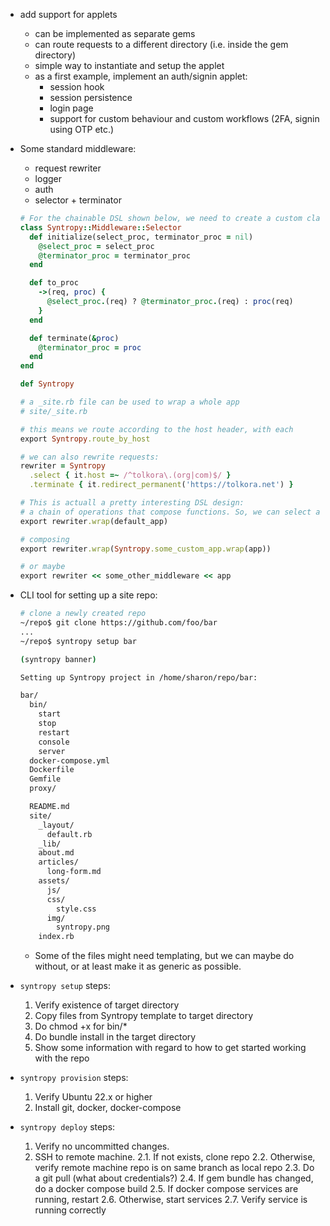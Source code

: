 - add support for applets

  - can be implemented as separate gems
  - can route requests to a different directory (i.e. inside the gem directory)
  - simple way to instantiate and setup the applet
  - as a first example, implement an auth/signin applet:
    - session hook
    - session persistence
    - login page
    - support for custom behaviour and custom workflows (2FA, signin using OTP etc.)

- Some standard middleware:

  - request rewriter
  - logger
  - auth
  - selector + terminator

  ```Ruby
  # For the chainable DSL shown below, we need to create a custom class:
  class Syntropy::Middleware::Selector
    def initialize(select_proc, terminator_proc = nil)
      @select_proc = select_proc
      @terminator_proc = terminator_proc
    end

    def to_proc
      ->(req, proc) {
        @select_proc.(req) ? @terminator_proc.(req) : proc(req)
      }
    end

    def terminate(&proc)
      @terminator_proc = proc
    end
  end

  def Syntropy
  ```

  ```Ruby
  # a _site.rb file can be used to wrap a whole app
  # site/_site.rb

  # this means we route according to the host header, with each
  export Syntropy.route_by_host

  # we can also rewrite requests:
  rewriter = Syntropy
    .select { it.host =~ /^tolkora\.(org|com)$/ }
    .terminate { it.redirect_permanent('https://tolkora.net') }

  # This is actuall a pretty interesting DSL design:
  # a chain of operations that compose functions. So, we can select a
  export rewriter.wrap(default_app)

  # composing
  export rewriter.wrap(Syntropy.some_custom_app.wrap(app))

  # or maybe
  export rewriter << some_other_middleware << app
  ```




- CLI tool for setting up a site repo:

  ```bash
  # clone a newly created repo
  ~/repo$ git clone https://github.com/foo/bar
  ...
  ~/repo$ syntropy setup bar

  (syntropy banner)

  Setting up Syntropy project in /home/sharon/repo/bar:

  bar/
    bin/
      start
      stop
      restart
      console
      server
    docker-compose.yml
    Dockerfile
    Gemfile
    proxy/

    README.md
    site/
      _layout/
        default.rb
      _lib/
      about.md
      articles/
        long-form.md
      assets/
        js/
        css/
          style.css
        img/
          syntropy.png
      index.rb
  ```

  - Some of the files might need templating, but we can maybe do without, or at
  least make it as generic as possible.

- `syntropy setup` steps:

  1. Verify existence of target directory
  2. Copy files from Syntropy template to target directory
  3. Do chmod +x for bin/*
  4. Do bundle install in the target directory
  5. Show some information with regard to how to get started working with the
     repo

- `syntropy provision` steps:

  1. Verify Ubuntu 22.x or higher
  2. Install git, docker, docker-compose

- `syntropy deploy` steps:

  1. Verify no uncommitted changes.
  2. SSH to remote machine.
    2.1. If not exists, clone repo
    2.2. Otherwise, verify remote machine repo is on same branch as local repo
    2.3. Do a git pull (what about credentials?)
    2.4. If gem bundle has changed, do a docker compose build
    2.5. If docker compose services are running, restart
    2.6. Otherwise, start services
    2.7. Verify service is running correctly
